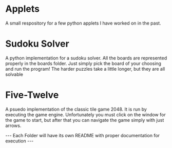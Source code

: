 # Applets
A small respository for a few python applets I have worked on in the past. 

# Sudoku Solver
A python implementation for a sudoku solver. All the boards are represented properly in the boards folder. Just simply pick the board of your choosing and run the program! The harder puzzles take a little longer, but they are all solvable

# Five-Twelve
A psuedo implementation of the classic tile game 2048. It is run by executing the game engine. Unfortunately you must click on the window for the game to start, but after that you can navigate the game simply with just arrows.


--- Each Folder will have its own README with proper documentation for execution ---
